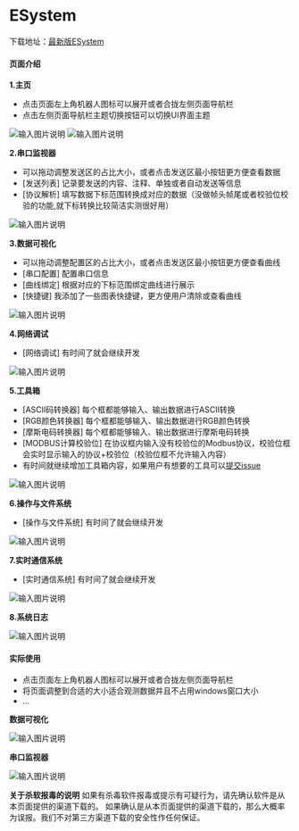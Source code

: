 # ESystem
下载地址：[最新版ESystem](https://foruda.gitee.com/attach_file/1758793080483101101/esystem.exe?token=4390b79f9e86881b1a153a920c0edb04&ts=1758793109&attname=ESystem.exe)

#### 页面介绍

 **1.主页** 
- 点击页面左上角机器人图标可以展开或者合拢左侧页面导航栏
- 点击左侧页面导航栏主题切换按钮可以切换UI界面主题

![输入图片说明](Packs/1.%E4%B8%BB%E9%A1%B5.png)
![输入图片说明](Packs/1.%E4%B8%BB%E9%A1%B5(%E6%94%B9%E5%8F%98%E4%B8%BB%E9%A2%98).png)

 **2.串口监视器** 
- 可以拖动调整发送区的占比大小，或者点击发送区最小按钮更方便查看数据
- [发送列表] 记录要发送的内容、注释、单独或者自动发送等信息
- [协议解析] 填写数据下标范围转换成对应的数据（没做帧头帧尾或者校验位校验的功能,就下标转换比较简洁实测很好用）

![输入图片说明](Packs/2.%E4%B8%B2%E5%8F%A3%E7%9B%91%E8%A7%86%E5%99%A8.png)
 
 **3.数据可视化** 
- 可以拖动调整配置区的占比大小，或者点击发送区最小按钮更方便查看曲线
- [串口配置] 配置串口信息
- [曲线绑定] 根据对应的下标范围绑定曲线进行展示
- [快捷键]   我添加了一些图表快捷键，更方便用户清除或查看曲线

![输入图片说明](Packs/3.%E6%95%B0%E6%8D%AE%E5%8F%AF%E8%A7%86%E5%8C%96.png)

 **4.网络调试** 
- [网络调试] 有时间了就会继续开发

![输入图片说明](Packs/4.%E7%BD%91%E7%BB%9C%E8%B0%83%E8%AF%95.png)

 **5.工具箱** 
- [ASCII码转换器]    每个框都能够输入、输出数据进行ASCII转换
- [RGB颜色转换器]    每个框都能够输入、输出数据进行RGB颜色转换
- [摩斯电码转换器]   每个框都能够输入、输出数据进行摩斯电码转换
- [MODBUS计算校验位] 在协议框内输入没有校验位的Modbus协议，校验位框会实时显示输入的协议+校验位（校验位框不允许输入内容）
- 有时间就继续增加工具箱内容，如果用户有想要的工具可以[提交issue](https://gitee.com/DisciplinedFries/embedded-system/issues)

![输入图片说明](Packs/5.%E5%B7%A5%E5%85%B7%E7%AE%B1.png)

 **6.操作与文件系统** 
- [操作与文件系统] 有时间了就会继续开发

![输入图片说明](Packs/6.%E6%93%8D%E4%BD%9C%E4%B8%8E%E6%96%87%E4%BB%B6%E7%B3%BB%E7%BB%9F.png)

 **7.实时通信系统** 
- [实时通信系统] 有时间了就会继续开发

![输入图片说明](Packs/7.%E5%AE%9E%E6%97%B6%E9%80%9A%E4%BF%A1%E7%B3%BB%E7%BB%9F.png)

 **8.系统日志** 

![输入图片说明](Packs/8.%E7%B3%BB%E7%BB%9F%E6%97%A5%E5%BF%97.png)

#### 实际使用
- 点击页面左上角机器人图标可以展开或者合拢左侧页面导航栏
- 将页面调整到合适的大小适合观测数据并且不占用windows窗口大小
- ...
 
 **数据可视化** 

![输入图片说明](Packs/%E7%A4%BA%E4%BE%8B1.png)

 **串口监视器** 

![输入图片说明](Packs/%E7%A4%BA%E4%BE%8B2.png)

 **关于杀软报毒的说明** 
如果有杀毒软件报毒或提示有可疑行为，请先确认软件是从本页面提供的渠道下载的。
如果确认是从本页面提供的渠道下载的，那么大概率为误报。我们不对第三方渠道下载的安全性作任何保证。